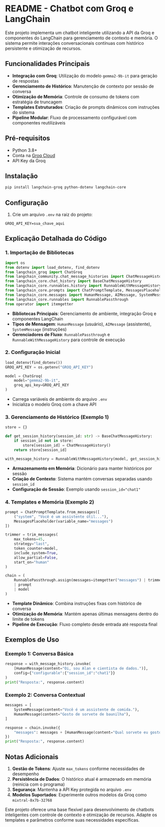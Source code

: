 # README - Chatbot com Groq e LangChain

Este projeto implementa um chatbot inteligente utilizando a API da Groq e componentes do LangChain para gerenciamento de contexto e memória. O sistema permite interações conversacionais contínuas com histórico persistente e otimização de recursos.

## Funcionalidades Principais
- **Integração com Groq**: Utilização do modelo `gemma2-9b-it` para geração de respostas
- **Gerenciamento de Histórico**: Manutenção de contexto por sessão de conversa
- **Otimização de Memória**: Controle de consumo de tokens com estratégia de truncagem
- **Templates Estruturados**: Criação de prompts dinâmicos com instruções do sistema
- **Pipeline Modular**: Fluxo de processamento configurável com componentes reutilizáveis

## Pré-requisitos
- Python 3.8+
- Conta na [Groq Cloud](https://console.groq.com/)
- API Key da Groq

## Instalação
```bash
pip install langchain-groq python-dotenv langchain-core
```

## Configuração
1. Crie um arquivo `.env` na raiz do projeto:
```env
GROQ_API_KEY=sua_chave_aqui
```

## Explicação Detalhada do Código

### 1. Importação de Bibliotecas
```python
import os
from dotenv import load_dotenv, find_dotenv
from langchain_groq import ChatGroq
from langchain_community.chat_message_histories import ChatMessageHistory
from langchain_core.chat_history import BaseChatMessageHistory
from langchain_core.runnables.history import RunnableWithMessageHistory
from langchain_core.prompts import ChatPromptTemplate, MessagesPlaceholder
from langchain_core.messages import HumanMessage, AIMessage, SystemMessage, trim_messages
from langchain_core.runnables import RunnablePassthrough
from operator import itemgetter
```
- **Bibliotecas Principais**: Gerenciamento de ambiente, integração Groq e componentes LangChain
- **Tipos de Mensagem**: `HumanMessage` (usuário), `AIMessage` (assistente), `SystemMessage` (instruções)
- **Gerenciadores de Fluxo**: `RunnablePassthrough` e `RunnableWithMessageHistory` para controle de execução

### 2. Configuração Inicial
```python
load_dotenv(find_dotenv())
GROQ_API_KEY = os.getenv("GROQ_API_KEY")

model = ChatGroq(
    model="gemma2-9b-it",
    groq_api_key=GROQ_API_KEY
)
```
- Carrega variáveis de ambiente do arquivo `.env`
- Inicializa o modelo Groq com a chave API

### 3. Gerenciamento de Histórico (Exemplo 1)
```python
store = {}

def get_session_history(session_id: str) -> BaseChatMessageHistory:
    if session_id not in store:
        store[session_id] = ChatMessageHistory()
    return store[session_id]

with_message_history = RunnableWithMessageHistory(model, get_session_history)
```
- **Armazenamento em Memória**: Dicionário para manter históricos por sessão
- **Criação de Contexto**: Sistema mantém conversas separadas usando `session_id`
- **Configuração de Sessão**: Exemplo usando `session_id="chat1"`

### 4. Templates e Memória (Exemplo 2)
```python
prompt = ChatPromptTemplate.from_messages([
    ("system", "Você é um assistente útil..."),
    MessagesPlaceholder(variable_name="messages")
])

trimmer = trim_messages(
    max_tokens=45,
    strategy="last",
    token_counter=model,
    include_system=True,
    allow_partial=False,
    start_on="human"
)

chain = (
    RunnablePassthrough.assign(messages=itemgetter("messages") | trimmer)
    | prompt
    | model
)
```
- **Template Dinâmico**: Combina instruções fixas com histórico de conversa
- **Otimização de Memória**: Mantém apenas últimas mensagens dentro do limite de tokens
- **Pipeline de Execução**: Fluxo completo desde entrada até resposta final

## Exemplos de Uso

### Exemplo 1: Conversa Básica
```python
response = with_message_history.invoke(
    [HumanMessage(content="Oi, sou Alan e cientista de dados.")],
    config={"configurable":{"session_id":"chat1"}}
)
print("Resposta:", response.content)
```

### Exemplo 2: Conversa Contextual
```python
messages = [
    SystemMessage(content="Você é um assistente de comida."),
    HumanMessage(content="Gosto de sorvete de baunilha"),
]

response = chain.invoke({
    "messages": messages + [HumanMessage(content="Qual sorvete eu gosto?")]
})
print("Resposta:", response.content)
```

## Notas Adicionais
1. **Gestão de Tokens**: Ajuste `max_tokens` conforme necessidades de desempenho
2. **Persistência de Dados**: O histórico atual é armazenado em memória (reinicia com o programa)
3. **Segurança**: Mantenha a API Key protegida no arquivo `.env`
4. **Modelos Suportados**: Experimente outros modelos da Groq como `mixtral-8x7b-32768`

Este projeto oferece uma base flexível para desenvolvimento de chatbots inteligentes com controle de contexto e otimização de recursos. Adapte os templates e parâmetros conforme suas necessidades específicas.
